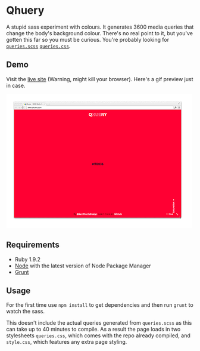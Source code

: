Qhuery
=======

A stupid sass experiment with colours. It generates 3600 media queries that change the body's background colour. There's no real point to it, but you've gotten this far so you must be curious. You're probably looking for [`queries.scss`](scss/queries.scss) [`queries.css`](queries.css).

## Demo

Visit the [live site](http://www.qhuery.com) (Warning, might kill your browser). Here's a gif preview just in case.

![Preview](preview.gif)

## Requirements

- Ruby 1.9.2
- [Node](nodejs.org) with the latest version of Node Package Manager
- [Grunt](http://gruntjs.com/)

## Usage

For the first time use `npm install` to get dependencies and then run `grunt` to watch the sass.

This doesn't include the actual queries generated from `queries.scss` as this can take up to 40 minutes to compile. As a result the page loads in two stylesheets `queries.css`, which comes with the repo already compiled, and `style.css`, which features any extra page styling.

